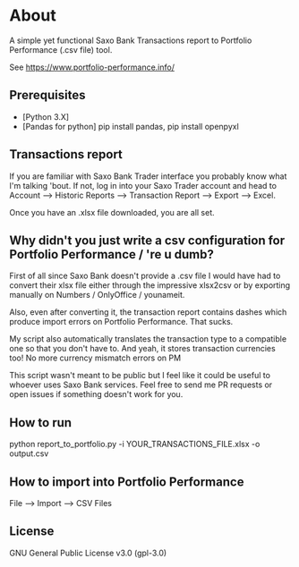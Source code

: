 # About

A simple yet functional Saxo Bank Transactions report to Portfolio Performance (.csv file) tool.

See https://www.portfolio-performance.info/

## Prerequisites

* [Python 3.X]
* [Pandas for python] pip install pandas, pip install openpyxl

## Transactions report
If you are familiar with Saxo Bank Trader interface you probably know what I'm talking 'bout.
If not, log in into your Saxo Trader account and head to Account --> Historic Reports --> Transaction Report --> Export --> Excel.

Once you have an .xlsx file downloaded, you are all set.

## Why didn't you just write a csv configuration for Portfolio Performance / 're u dumb?
First of all since Saxo Bank doesn't provide a .csv file I would have had to convert their xlsx file either through the impressive xlsx2csv or by exporting manually on Numbers / OnlyOffice / younameit.

Also, even after converting it, the transaction report contains dashes which produce import errors on Portfolio Performance. That sucks.

My script also automatically translates the transaction type to a compatible one so that you don't have to. 
And yeah, it stores transaction currencies too! No more currency mismatch errors on PM

This script wasn't meant to be public but I feel like it could be useful to whoever uses Saxo Bank services.
Feel free to send me PR requests or open issues if something doesn't work for you.

## How to run
python report_to_portfolio.py -i YOUR_TRANSACTIONS_FILE.xlsx -o output.csv

## How to import into Portfolio Performance

File --> Import --> CSV Files

## License

GNU General Public License v3.0 (gpl-3.0)